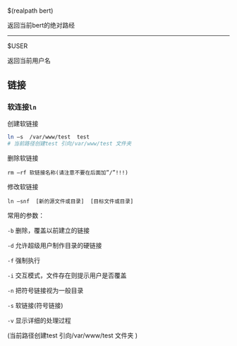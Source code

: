 #

##

$(realpath bert)

返回当前bert的绝对路经

---
$USER

返回当前用户名

## 链接

### 软连接`ln`

创建软链接

```bash
ln –s  /var/www/test  test
# 当前路径创建test 引向/var/www/test 文件夹 
```

删除软链接

`rm –rf 软链接名称(请注意不要在后面加”/”!!!)`

修改软链接

`ln –snf  [新的源文件或目录]  [目标文件或目录]`

常用的参数：

`-b` 删除，覆盖以前建立的链接

`-d` 允许超级用户制作目录的硬链接

`-f` 强制执行

`-i` 交互模式，文件存在则提示用户是否覆盖

`-n` 把符号链接视为一般目录

`-s` 软链接(符号链接)

`-v` 显示详细的处理过程

(当前路径创建test 引向/var/www/test 文件夹 )
